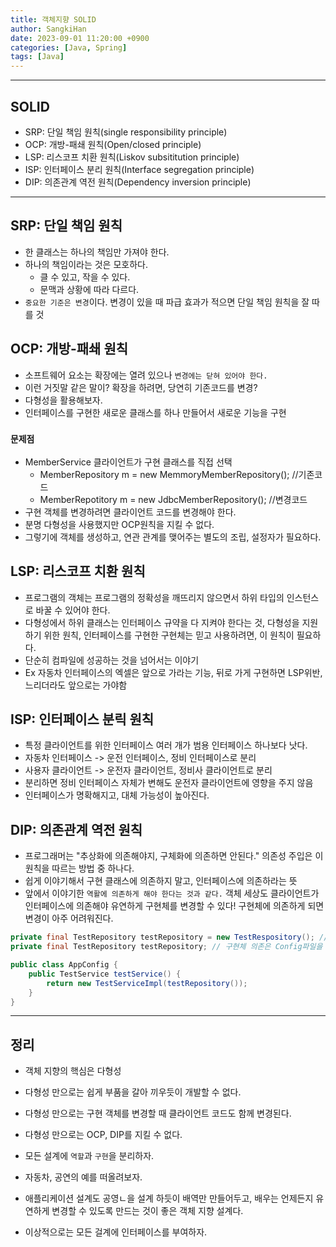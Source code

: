 ```yaml
---
title: 객체지향 SOLID
author: SangkiHan
date: 2023-09-01 11:20:00 +0900
categories: [Java, Spring]
tags: [Java]
---
```

------------

## SOLID

+ SRP: 단일 책임 원칙(single responsibility principle)
+ OCP: 개방-패쇄 원칙(Open/closed principle)
+ LSP: 리스코프 치환 원칙(Liskov subsititution principle)
+ ISP: 인터페이스 분리 원칙(Interface segregation principle)
+ DIP: 의존관계 역전 원칙(Dependency inversion principle)

------------

## SRP: 단일 책임 원칙
+ 한 클래스는 하나의 책임만 가져야 한다.
+ 하나의 책임이라는 것은 모호하다.
    + 클 수 있고, 작을 수 있다.
    + 문맥과 상황에 따라 다르다.
+ ```중요한 기준은 변경```이다. 변경이 있을 때 파급 효과가 적으면 단일 책임 원칙을 잘 따를 것

## OCP: 개방-패쇄 원칙
+ 소프트웨어 요소는 확장에는 열려 있으나 ```변경에는 닫혀 있어야 한다.```
+ 이런 거짓말 같은 말이? 확장을 하려면, 당연히 기존코드를 변경?
+ 다형성을 활용해보자.
+ 인터페이스를 구현한 새로운 클래스를 하나 만들어서 새로운 기능을 구현


### ```문제점```
+ MemberService 클라이언트가 구현 클래스를 직접 선택
    + MemberRepository m = new MemmoryMemberRepository(); //기존코드
    + MemberRepotitory m = new JdbcMemberRepository(); //변경코드
+ 구현 객체를 변경하려면 클라이언트 코드를 변경해야 한다.
+ 분명 다형성을 사용했지만 OCP원칙을 지킬 수 없다.
+ 그렇기에 객체를 생성하고, 연관 관계를 맺어주는 별도의 조립, 설정자가 필요하다.

## LSP: 리스코프 치환 원칙
+ 프로그램의 객체는 프로그램의 정확성을 깨뜨리지 않으면서 하위 타입의 인스턴스로 바꿀 수 있어야 한다.
+ 다형성에서 하위 클래스는 인터페이스 규약을 다 지켜야 한다는 것, 다형성을 지원하기 위한 원칙, 인터페이스를 구현한 구현체는 믿고 사용하려면, 이 원칙이 필요하다.
+ 단순히 컴파일에 성공하는 것을 넘어서는 이야기
+ Ex 자동차 인터페이스의 엑셀은 앞으로 가라는 기능, 뒤로 가게 구현하면 LSP위반, 느리더라도 앞으로는 가야함

## ISP: 인터페이스 분릭 원칙
+ 특정 클라이언트를 위한 인터페이스 여러 개가 범용 인터페이스 하나보다 낫다.
+ 자동차 인터페이스 -> 운전 인터페이스, 정비 인터페이스로 분리
+ 사용자 클라이언트 -> 운전자 클라이언트, 정비사 클라이언트로 분리
+ 분리하면 정비 인터페이스 자체가 변해도 운전자 클라이언트에 영향을 주지 않음
+ 인터페이스가 명확해지고, 대체 가능성이 높아진다.

## DIP: 의존관계 역전 원칙
+ 프로그래머는 "추상화에 의존해야지, 구체화에 의존하면 안된다." 의존성 주입은 이 원칙을 따르는 방법 중 하나다.
+ 쉽게 이야기해서 구현 클래스에 의존하지 말고, 인터페이스에 의존하라는 뜻
+ 앞에서 이야기한 ```역활에 의존하게 해야 한다는 것과 같다.``` 객체 세상도 클라이언트가 인터페이스에 의존해야 유연하게 구현체를 변경할 수 있다! 구현체에 의존하게 되면 변경이 아주 어려워진다.

``` java
private final TestRepository testRepository = new TestRespository(); //이처럼 인터페이스뿐만아니라 구현체에 의존하게 하면 안된다. Service에서는 구현체에까지 관리하게 해서는 안된다.
private final TestRepository testRepository; // 구현체 의존은 Config파일을 만들어 따로 관리해야한다
```

``` java
public class AppConfig {
	public TestService testService() {
		return new TestServiceImpl(testRepository());
	}
}
```

------------

## 정리
+ 객체 지향의 핵심은 다형성
+ 다형성 만으로는 쉽게 부품을 갈아 끼우듯이 개발할 수 없다.
+ 다형성 만으로는 구현 객체를 변경할 때 클라이언트 코드도 함께 변경된다.
+ 다형성 만으로는 OCP, DIP를 지킬 수 없다.

+ 모든 설계에 ```역할```과 ```구현```을 분리하자.
+ 자동차, 공연의 예를 떠올려보자.
+ 애플리케이션 설계도 공영ㄴ을 설계 하듯이 배역만 만들어두고, 배우는 언제든지 유연하게 변경할 수 있도록 만드는 것이 좋은 객체 지향 설계다.
+ 이상적으로는 모든 걸계에 인터페이스를 부여하자.
